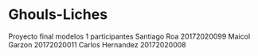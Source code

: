 # Ghouls-Liches
Proyecto final modelos 1
participantes
Santiago Roa 20172020099
Maicol Garzon 20172020011
Carlos Hernandez 20172020008

